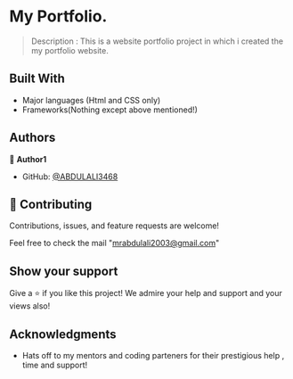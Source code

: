 
# My Portfolio.

> Description : 
                This is a website portfolio project in which i created the my portfolio website.


## Built With

- Major languages (Html and CSS only)
- Frameworks(Nothing except above mentioned!)


## Authors

👤 **Author1**

- GitHub: [@ABDULALI3468](https://github.com/ABDULALI3468)


## 🤝 Contributing

Contributions, issues, and feature requests are welcome!

Feel free to check the mail "mrabdulali2003@gmail.com"

## Show your support

Give a ⭐️ if you like this project!
We admire your help and support and your views also!

## Acknowledgments

- Hats off to my mentors and coding parteners for their prestigious help , time and support!
